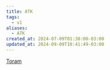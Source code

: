```yaml
---
title: ATK
tags:
  - v1
aliases:
  - ATK
created_at: 2024-07-09T01:38:00-03:00
updated_at: 2024-09-09T10:41:49-03:00
---
```


[Toram](../../../../atomos/2024/07/26/Toram.md)
